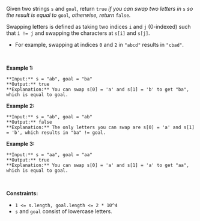 Given two strings `s` and `goal`, return `true` *if you can swap two letters in* `s` *so the result is equal to* `goal`*, otherwise, return* `false`*.*


Swapping letters is defined as taking two indices `i` and `j` (0-indexed) such that `i != j` and swapping the characters at `s[i]` and `s[j]`.


* For example, swapping at indices `0` and `2` in `"abcd"` results in `"cbad"`.


 


**Example 1:**



```
**Input:** s = "ab", goal = "ba"
**Output:** true
**Explanation:** You can swap s[0] = 'a' and s[1] = 'b' to get "ba", which is equal to goal.

```

**Example 2:**



```
**Input:** s = "ab", goal = "ab"
**Output:** false
**Explanation:** The only letters you can swap are s[0] = 'a' and s[1] = 'b', which results in "ba" != goal.

```

**Example 3:**



```
**Input:** s = "aa", goal = "aa"
**Output:** true
**Explanation:** You can swap s[0] = 'a' and s[1] = 'a' to get "aa", which is equal to goal.

```

 


**Constraints:**


* `1 <= s.length, goal.length <= 2 * 10^4`
* `s` and `goal` consist of lowercase letters.


